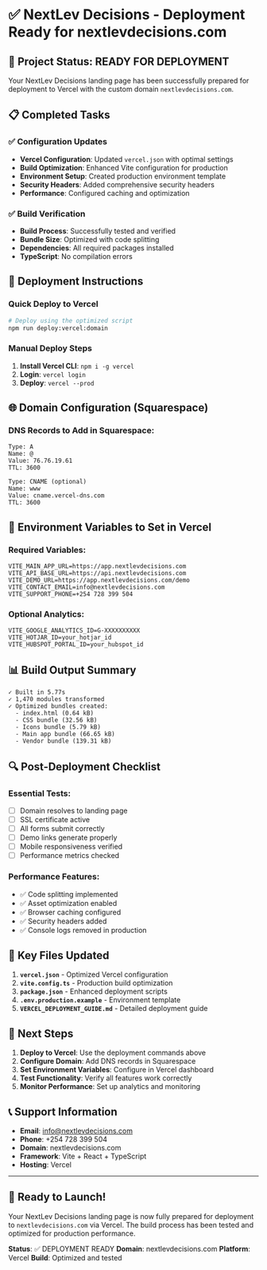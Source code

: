 # ✅ NextLev Decisions - Deployment Ready for nextlevdecisions.com

## 🎉 Project Status: READY FOR DEPLOYMENT

Your NextLev Decisions landing page has been successfully prepared for deployment to Vercel with the custom domain `nextlevdecisions.com`.

## 📋 Completed Tasks

### ✅ Configuration Updates
- **Vercel Configuration**: Updated `vercel.json` with optimal settings
- **Build Optimization**: Enhanced Vite configuration for production
- **Environment Setup**: Created production environment template
- **Security Headers**: Added comprehensive security headers
- **Performance**: Configured caching and optimization

### ✅ Build Verification
- **Build Process**: Successfully tested and verified
- **Bundle Size**: Optimized with code splitting
- **Dependencies**: All required packages installed
- **TypeScript**: No compilation errors

## 🚀 Deployment Instructions

### Quick Deploy to Vercel
```bash
# Deploy using the optimized script
npm run deploy:vercel:domain
```

### Manual Deploy Steps
1. **Install Vercel CLI**: `npm i -g vercel`
2. **Login**: `vercel login`
3. **Deploy**: `vercel --prod`

## 🌐 Domain Configuration (Squarespace)

### DNS Records to Add in Squarespace:
```
Type: A
Name: @
Value: 76.76.19.61
TTL: 3600

Type: CNAME (optional)
Name: www
Value: cname.vercel-dns.com
TTL: 3600
```

## 🔧 Environment Variables to Set in Vercel

### Required Variables:
```
VITE_MAIN_APP_URL=https://app.nextlevdecisions.com
VITE_API_BASE_URL=https://api.nextlevdecisions.com
VITE_DEMO_URL=https://app.nextlevdecisions.com/demo
VITE_CONTACT_EMAIL=info@nextlevdecisions.com
VITE_SUPPORT_PHONE=+254 728 399 504
```

### Optional Analytics:
```
VITE_GOOGLE_ANALYTICS_ID=G-XXXXXXXXXX
VITE_HOTJAR_ID=your_hotjar_id
VITE_HUBSPOT_PORTAL_ID=your_hubspot_id
```

## 📊 Build Output Summary

```
✓ Built in 5.77s
✓ 1,470 modules transformed
✓ Optimized bundles created:
  - index.html (0.64 kB)
  - CSS bundle (32.56 kB)
  - Icons bundle (5.79 kB)
  - Main app bundle (66.65 kB)
  - Vendor bundle (139.31 kB)
```

## 🔍 Post-Deployment Checklist

### Essential Tests:
- [ ] Domain resolves to landing page
- [ ] SSL certificate active
- [ ] All forms submit correctly
- [ ] Demo links generate properly
- [ ] Mobile responsiveness verified
- [ ] Performance metrics checked

### Performance Features:
- ✅ Code splitting implemented
- ✅ Asset optimization enabled
- ✅ Browser caching configured
- ✅ Security headers added
- ✅ Console logs removed in production

## 📁 Key Files Updated

1. **`vercel.json`** - Optimized Vercel configuration
2. **`vite.config.ts`** - Production build optimization
3. **`package.json`** - Enhanced deployment scripts
4. **`.env.production.example`** - Environment template
5. **`VERCEL_DEPLOYMENT_GUIDE.md`** - Detailed deployment guide

## 🎯 Next Steps

1. **Deploy to Vercel**: Use the deployment commands above
2. **Configure Domain**: Add DNS records in Squarespace
3. **Set Environment Variables**: Configure in Vercel dashboard
4. **Test Functionality**: Verify all features work correctly
5. **Monitor Performance**: Set up analytics and monitoring

## 📞 Support Information

- **Email**: info@nextlevdecisions.com
- **Phone**: +254 728 399 504
- **Domain**: nextlevdecisions.com
- **Framework**: Vite + React + TypeScript
- **Hosting**: Vercel

---

## 🚀 Ready to Launch!

Your NextLev Decisions landing page is now fully prepared for deployment to `nextlevdecisions.com` via Vercel. The build process has been tested and optimized for production performance.

**Status**: ✅ DEPLOYMENT READY
**Domain**: nextlevdecisions.com
**Platform**: Vercel
**Build**: Optimized and tested
